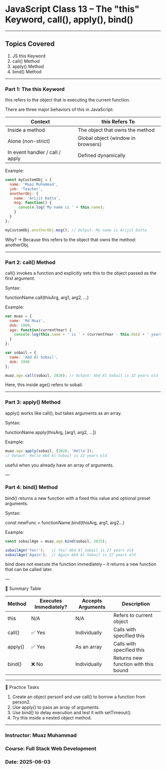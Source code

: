# JavaScript Class 13 – The "this" Keyword, call(), apply(), bind()

---

## Topics Covered

1. JS this Keyword
2. call() Method
3. apply() Method
4. bind() Method

---

### Part 1: The this Keyword

this refers to the object that is executing the current function.

There are three major behaviors of this in JavaScript:

| Context                         | this Refers To                     |
| ------------------------------- | ---------------------------------- |
| Inside a method                 | The object that owns the method    |
| Alone (non-strict)              | Global object (window in browsers) |
| In event handler / call / apply | Defined dynamically                |

Example:

```js
const myCustomObj = {
  name: 'Muaz Muhammad',
  job: 'Teacher',
  anotherObj: {
    name: 'Arijit Datta',
    msg: function() {
      console.log('My name is ' + this.name);
    }
  }
};

myCustomObj.anotherObj.msg(); // Output: My name is Arijit Datta
```

Why? → Because this refers to the object that owns the method: anotherObj.

---

### Part 2: call() Method

call() invokes a function and explicitly sets this to the object passed as the first argument.

Syntax:

functionName.call(thisArg, arg1, arg2, ...)

Example:

```js
var muaz = {
  name: 'Md Muaz',
  dob: 1999,
  age: function(currentYear) {
    console.log(this.name + ' is ' + (currentYear - this.dob) + ' years old');
  }
};

var sobail = {
  name: 'Abd Al Sobail',
  dob: 1998
};

muaz.age.call(sobail, 2020); // Output: Abd Al Sobail is 22 years old
```

Here, this inside age() refers to sobail.

---

### Part 3: apply() Method

apply() works like call(), but takes arguments as an array.

Syntax:

functionName.apply(thisArg, \[arg1, arg2, ...])

Example:

```js
muaz.age.apply(sobail, [2020, 'Hello']); 
// Output: Hello Abd Al Sobail is 22 years old
```

useful when you already have an array of arguments.

—

### Part 4: bind() Method

bind() returns a new function with a fixed this value and optional preset arguments.

Syntax:

const newFunc = functionName.bind(thisArg, arg1, arg2...)

Example:

```js
const sobailAge = muaz.age.bind(sobail, 2025);

sobailAge('Yes!');   // Yes! Abd Al Sobail is 27 years old
sobailAge('Again');  // Again Abd Al Sobail is 27 years old
```

bind does not execute the function immediately – it returns a new function that can be called later.

—

🧠 Summary Table

| Method  | Executes Immediately? | Accepts Arguments | Description                          |
| ------- | --------------------- | ----------------- | ------------------------------------ |
| this    | N/A                   | N/A               | Refers to current object             |
| call()  | ✅ Yes                 | Individually      | Calls with specified this            |
| apply() | ✅ Yes                 | As an array       | Calls with specified this            |
| bind()  | ❌ No                  | Individually      | Returns new function with this bound |

____

📝 Practice Tasks

1. Create an object person1 and use call() to borrow a function from person2.
2. Use apply() to pass an array of arguments.
3. Use bind() to delay execution and test it with setTimeout().
4. Try this inside a nested object method.

-----

### Instructor: Muaz Muhammad
### Course: Full Stack Web Development
### Date: 2025-06-03



